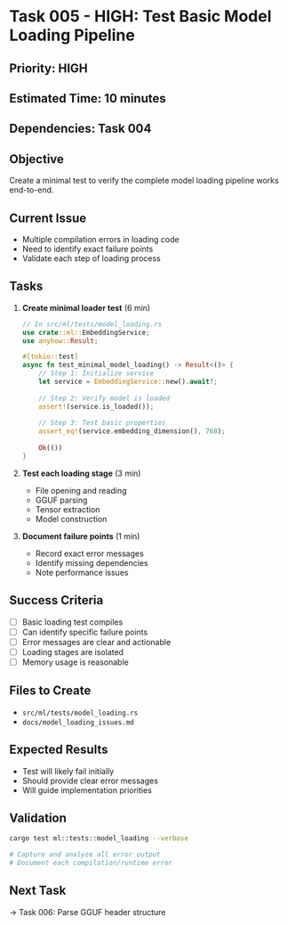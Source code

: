 # Task 005 - HIGH: Test Basic Model Loading Pipeline

## Priority: HIGH
## Estimated Time: 10 minutes
## Dependencies: Task 004

## Objective
Create a minimal test to verify the complete model loading pipeline works end-to-end.

## Current Issue
- Multiple compilation errors in loading code
- Need to identify exact failure points
- Validate each step of loading process

## Tasks
1. **Create minimal loader test** (6 min)
   ```rust
   // In src/ml/tests/model_loading.rs
   use crate::ml::EmbeddingService;
   use anyhow::Result;
   
   #[tokio::test]
   async fn test_minimal_model_loading() -> Result<()> {
       // Step 1: Initialize service
       let service = EmbeddingService::new().await?;
       
       // Step 2: Verify model is loaded
       assert!(service.is_loaded());
       
       // Step 3: Test basic properties
       assert_eq!(service.embedding_dimension(), 768);
       
       Ok(())
   }
   ```

2. **Test each loading stage** (3 min)
   - File opening and reading
   - GGUF parsing
   - Tensor extraction
   - Model construction

3. **Document failure points** (1 min)
   - Record exact error messages
   - Identify missing dependencies
   - Note performance issues

## Success Criteria
- [ ] Basic loading test compiles
- [ ] Can identify specific failure points
- [ ] Error messages are clear and actionable
- [ ] Loading stages are isolated
- [ ] Memory usage is reasonable

## Files to Create
- `src/ml/tests/model_loading.rs`
- `docs/model_loading_issues.md`

## Expected Results
- Test will likely fail initially
- Should provide clear error messages
- Will guide implementation priorities

## Validation
```bash
cargo test ml::tests::model_loading --verbose

# Capture and analyze all error output
# Document each compilation/runtime error
```

## Next Task
→ Task 006: Parse GGUF header structure